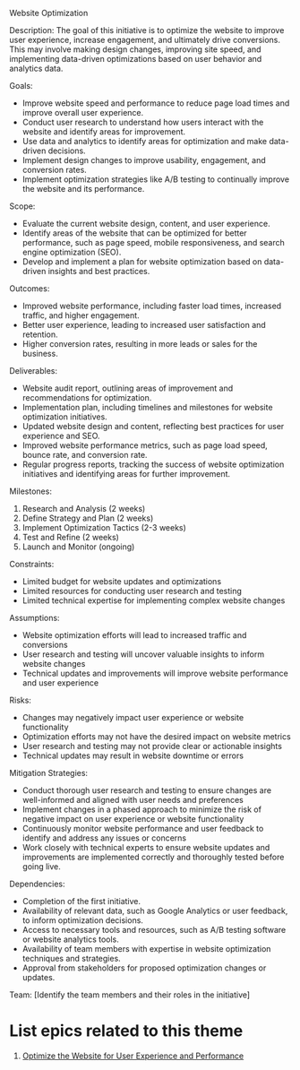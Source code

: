 Website Optimization

Description: The goal of this initiative is to optimize the website to improve user experience, increase engagement, and ultimately drive conversions. This may involve making design changes, improving site speed, and implementing data-driven optimizations based on user behavior and analytics data.

Goals:
* Improve website speed and performance to reduce page load times and improve overall user experience.
* Conduct user research to understand how users interact with the website and identify areas for improvement.
* Use data and analytics to identify areas for optimization and make data-driven decisions.
* Implement design changes to improve usability, engagement, and conversion rates.
* Implement optimization strategies like A/B testing to continually improve the website and its performance.

Scope:
* Evaluate the current website design, content, and user experience.
* Identify areas of the website that can be optimized for better performance, such as page speed, mobile responsiveness, and search engine optimization (SEO).
* Develop and implement a plan for website optimization based on data-driven insights and best practices.

Outcomes:
* Improved website performance, including faster load times, increased traffic, and higher engagement.
* Better user experience, leading to increased user satisfaction and retention.
* Higher conversion rates, resulting in more leads or sales for the business.

Deliverables:
* Website audit report, outlining areas of improvement and recommendations for optimization.
* Implementation plan, including timelines and milestones for website optimization initiatives.
* Updated website design and content, reflecting best practices for user experience and SEO.
* Improved website performance metrics, such as page load speed, bounce rate, and conversion rate.
* Regular progress reports, tracking the success of website optimization initiatives and identifying areas for further improvement.

Milestones:
1. Research and Analysis (2 weeks)
2. Define Strategy and Plan (2 weeks)
3. Implement Optimization Tactics (2-3 weeks)
4. Test and Refine (2 weeks)
5. Launch and Monitor (ongoing)

Constraints:
* Limited budget for website updates and optimizations
* Limited resources for conducting user research and testing
* Limited technical expertise for implementing complex website changes

Assumptions:
* Website optimization efforts will lead to increased traffic and conversions
* User research and testing will uncover valuable insights to inform website changes
* Technical updates and improvements will improve website performance and user experience

Risks:
* Changes may negatively impact user experience or website functionality
* Optimization efforts may not have the desired impact on website metrics
* User research and testing may not provide clear or actionable insights
* Technical updates may result in website downtime or errors

Mitigation Strategies:
* Conduct thorough user research and testing to ensure changes are well-informed and aligned with user needs and preferences
* Implement changes in a phased approach to minimize the risk of negative impact on user experience or website functionality
* Continuously monitor website performance and user feedback to identify and address any issues or concerns
* Work closely with technical experts to ensure website updates and improvements are implemented correctly and thoroughly tested before going live.

Dependencies:
* Completion of the first initiative.
* Availability of relevant data, such as Google Analytics or user feedback, to inform optimization decisions. 
* Access to necessary tools and resources, such as A/B testing software or website analytics tools. 
* Availability of team members with expertise in website optimization techniques and strategies.
* Approval from stakeholders for proposed optimization changes or updates.

Team: [Identify the team members and their roles in the initiative] 

# List epics related to this theme
1. [Optimize the Website for User Experience and Performance](/documentation/templates/theme/initiatives/epics/epic_template.md)
